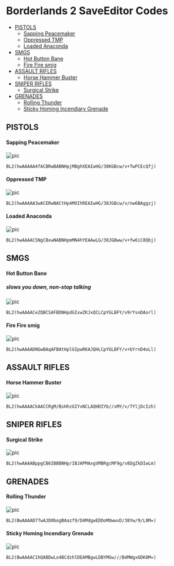 # Borderlands 2 SaveEditor Codes

- [PISTOLS](#PISTOLS)
  - [Sapping Peacemaker](#Sapping-Peacemaker)
  - [Oppressed TMP](#Oppressed-TMP)
  - [Loaded Anaconda](#Loaded-Anaconda)
- [SMGS](#SMGS)
  - [Hot Button Bane](#Hot-Button-Bane)
  - [Fire Fire smig](#Fire-Fire-smig)
- [ASSAULT RIFLES](#ASSAULT-RIFLES)
  - [Horse Hammer Buster](#Horse-Hammer-Buster)
- [SNIPER RIFLES](#SNIPER-RIFLES)
  - [Surgical Strike](#Surgical-Strike)
- [GRENADES](#GRENADES)
  - [Rolling Thunder](#Rolling-Thunder)
  - [Sticky Homing Incendiary Grenade](#Sticky-Homing-Incendiary-Grenade)


## PISTOLS

#### Sapping Peacemaker

![pic](images/Sapping_Peacemaker.jpg)

`BL2(hwAAAAA4fACBRwBABNHpjMBghXEAIwHG/38KGBcw/v+TwPCEcQfj)`

#### Oppressed TMP

![pic](images/Oppressed_TMP.jpg)

`BL2(hwAAAAA3wACERwNACtHp4MOIhREAIwHG/38JGBcw/v/nw6BAggzj)`

#### Loaded Anaconda

![pic](images/Loaded_Anaconda.jpg)

`BL2(hwAAAACSNgCBxwNABNHpmMN4hYEAAwLG/38JGBww/v+fw6iC8Qbj)`

## SMGS

#### Hot Button Bane
##### slows you down, non-stop talking

![pic](images/Hot_Button_Bane.jpg)

`BL2(hwAAAACeZQBCSAFBDNHpdGIxwZKJxQCLCpYGLBFY/v9rYsnDAorl)`

#### Fire Fire smig

![pic](images/Fire_Fire_smig.jpg)

`BL2(hwAAAADNGwBAqAFBAtHplGIpwRKAJQHLCpYGLBFY/v+bYrnD4oLl)`

## ASSAULT RIFLES

#### Horse Hammer Buster

![pic](images/Horse_Hammer_Buster.jpg)

`BL2(hwAAAACkAACCRgM/BsHhzGIYxNCLAQHDIYb//xMY/v/7YljDcIzh)`

## SNIPER RIFLES

#### Surgical Strike

![pic](images/Surgical_Strike.jpg)

`BL2(hwAAAABppgCB6IBBBNHp/IBJAPMAxgVMBRgcMF9g/v8DgZkDIwLm)`

## GRENADES

#### Rolling Thunder

![pic](images/Rolling_Thunder.jpg)

`BL2(BwAAAAD77wAJD0bogBAazf9/D4MdgwEDDoMOwwvD/38Yw/9/L8M=)`

#### Sticky Homing Incendiary Grenade

![pic](images/Sticky_Homing_Incendiary_Grenade.jpg)

`BL2(BwAAAAC1hQABDwLo4BCdzhlDEAMBgwLDBYMGw///B4MWgx6DK8M=)`



